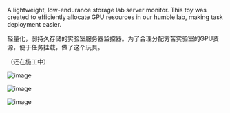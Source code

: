 A lightweight, low-endurance storage lab server monitor. This toy was created to efficiently allocate GPU resources in our humble lab, making task deployment easier.

轻量化，弱持久存储的实验室服务器监控器。为了合理分配穷苦实验室的GPU资源，便于任务挂载，做了这个玩具。

（还在施工中）

![image](https://github.com/Kalzncc/LabServerMoniter/assets/44296812/04160239-5304-486f-91f6-135b610424ec)

![image](https://github.com/Kalzncc/LabServerMoniter/assets/44296812/cfd9a063-d29e-426d-a29c-d7e4c762cfdf)

![image](https://github.com/Kalzncc/LabServerMoniter/assets/44296812/268c8990-161c-48d3-b170-05522a2d6106)
